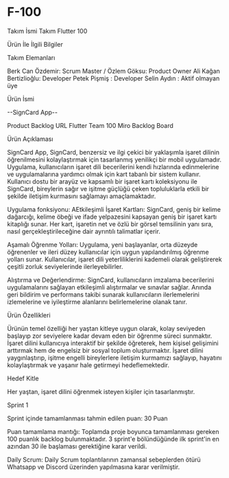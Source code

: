# F-100
Takım İsmi
Takım Flutter 100

Ürün İle İlgili Bilgiler


Takım Elemanları

Berk Can Özdemir: Scrum Master /
Özlem Göksu: Product Owner
Ali Kağan Bertizlioğlu: Developer
Petek Pişmiş : Developer
Selin Aydın : Aktif olmayan üye


Ürün İsmi

--SignCard App--

Product Backlog URL
Flutter Team 100 Miro Backlog Board


Ürün Açıklaması

SignCard App, SignCard, benzersiz ve ilgi çekici bir yaklaşımla işaret dilinin öğrenilmesini kolaylaştırmak için tasarlanmış yenilikçi bir mobil uygulamadır. Uygulama, kullanıcıların işaret dili becerilerini kendi hızlarında edinmelerine ve uygulamalarına yardımcı olmak için kart tabanlı bir sistem kullanır. Kullanıcı dostu bir arayüz ve kapsamlı bir işaret kartı koleksiyonu ile SignCard, bireylerin sağır ve işitme güçlüğü çeken topluluklarla etkili bir şekilde iletişim kurmasını sağlamayı amaçlamaktadır.

Uygulama fonksiyonu: AEtkileşimli İşaret Kartları: SignCard, geniş bir kelime dağarcığı, kelime öbeği ve ifade yelpazesini kapsayan geniş bir işaret kartı kitaplığı sunar. Her kart, işaretin net ve özlü bir görsel temsilinin yanı sıra, nasıl gerçekleştirileceğine dair ayrıntılı talimatlar içerir.

Aşamalı Öğrenme Yolları: Uygulama, yeni başlayanlar, orta düzeyde öğrenenler ve ileri düzey kullanıcılar için uygun yapılandırılmış öğrenme yolları sunar. Kullanıcılar, işaret dili yeterliliklerini kademeli olarak geliştirerek çeşitli zorluk seviyelerinde ilerleyebilirler.

Alıştırma ve Değerlendirme: SignCard, kullanıcıların imzalama becerilerini uygulamalarını sağlayan etkileşimli alıştırmalar ve sınavlar sağlar. Anında geri bildirim ve performans takibi sunarak kullanıcıların ilerlemelerini izlemelerine ve iyileştirme alanlarını belirlemelerine olanak tanır.


Ürün Özellikleri

Ürünün temel özelliği her yaştan kitleye uygun olarak, kolay seviyeden başlayıp zor seviyelere kadar devam eden bir öğrenme süreci sunmaktır. İşaret dilini kullanıcıya interaktif bir şekilde öğreterek, hem kişisel gelişimini arttırmak hem de engelsiz bir sosyal toplum oluşturmaktır. İşaret dilini yaygınlaştırıp, işitme engelli bireylerlere iletişim kurmamızı sağlayıp, hayatını kolaylaştırmak ve yaşanır hale getirmeyi hedeflemektedir.

Hedef Kitle

Her yaştan, işaret dilini öğrenmek isteyen kişiler için tasarlanmıştır.

Sprint 1

Sprint içinde tamamlanması tahmin edilen puan: 30 Puan

Puan tamamlama mantığı: Toplamda proje boyunca tamamlanması gereken 100 puanlık backlog bulunmaktadır. 3 sprint'e bölündüğünde ilk sprint'in en azından 30 ile başlaması gerektiğine karar verildi.

Daily Scrum: Daily Scrum toplantılarının zamansal sebeplerden ötürü Whatsapp ve Discord üzerinden yapılmasına karar verilmiştir. 
